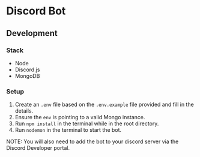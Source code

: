 # Discord Bot

## Development

### Stack
- Node
- Discord.js
- MongoDB

### Setup
1. Create an ```.env``` file based on the ```.env.example``` file provided and fill in the details.
2. Ensure the ```env``` is pointing to a valid Mongo instance.
3. Run ```npm install``` in the terminal while in the root directory.
4. Run ```nodemon``` in the terminal to start the bot.

NOTE: You will also need to add the bot to your discord server via the Discord Developer portal.